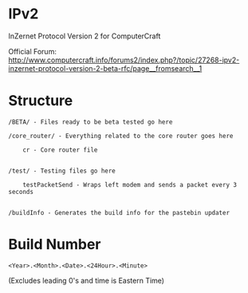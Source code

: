 # IPv2
InZernet Protocol Version 2 for ComputerCraft

Official Forum: http://www.computercraft.info/forums2/index.php?/topic/27268-ipv2-inzernet-protocol-version-2-beta-rfc/page__fromsearch__1

# Structure

	/BETA/ - Files ready to be beta tested go here

	/core_router/ - Everything related to the core router goes here

		cr - Core router file

	
	/test/ - Testing files go here

		testPacketSend - Wraps left modem and sends a packet every 3 seconds
	
	
	/buildInfo - Generates the build info for the pastebin updater

# Build Number

	<Year>.<Month>.<Date>.<24Hour>.<Minute>
(Excludes leading 0's and time is Eastern Time)
